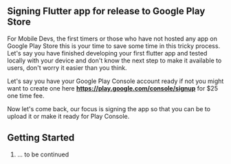 ## Signing Flutter app for release to Google Play Store

For Mobile Devs, the first timers or those who have not hosted any app on Google Play Store this is your time to save some time in this tricky process.
Let's say you have finished developing your first flutter app and tested locally with your device and don't know the next step to make it available to users,
don't worry it easier than you think.

Let's say you have your Google Play Console account ready if not you might want to create one here **https://play.google.com/console/signup** for $25 one time
fee.

Now let's come back, our focus is signing the app so that you can be to upload it or make it ready for Play Console.

## Getting Started

1. ... to be continued

